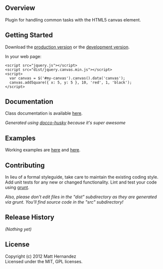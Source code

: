 ## Overview

Plugin for handling common tasks with the HTML5 canvas element.

## Getting Started
Download the [production version][min] or the [development version][max].

[min]: https://raw.github.com/fiveisprime/jquery.canvas/master/dist/jquery.canvas.min.js
[max]: https://raw.github.com/fiveisprime/jquery.canvas/master/dist/jquery.canvas.js

In your web page:

    <script src="jquery.js"></script>
    <script src="dist/jquery.canvas.min.js"></script>
    <script>
      var canvas = $('#my-canvas').canvas().data('canvas');
      canvas.addSquare({ x: 5, y: 5 }, 10, 'red', 1, 'black');
    </script>


## Documentation
Class documentation is available [here](http://fiveisprime.github.com/jquery.canvas/docs/).

_Generated using [docco-husky](https://github.com/mbrevoort/docco-husky) because it's super awesome_

## Examples
Working examples are [here](http://fiveisprime.github.com/jquery.canvas) and [here](http://fiveisprime.github.com/jquery.canvas/fixed-anim.html).

## Contributing
In lieu of a formal styleguide, take care to maintain the existing coding style. Add unit tests for any new or changed functionality. Lint and test your code using [grunt](https://github.com/cowboy/grunt).

_Also, please don't edit files in the "dist" subdirectory as they are generated via grunt. You'll find source code in the "src" subdirectory!_

## Release History
_(Nothing yet)_

## License
Copyright (c) 2012 Matt Hernandez  
Licensed under the MIT, GPL licenses.

